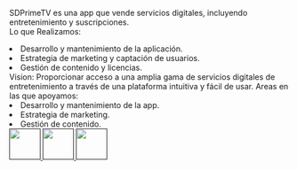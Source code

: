 <span class="font-bold text-start text-xl">SDPrimeTV</span><span class="font-light text-start text-xl"> es una app que vende servicios digitales, incluyendo entretenimiento y suscripciones.
 <br> <span class="font-bold text-xl">Lo que Realizamos:</span>
</span> 
<li class="font-light text-start text-xl">Desarrollo y mantenimiento de la aplicación.</li><li class="font-light text-start text-xl">Estrategia de marketing y captación de usuarios.</li><li class="font-light text-start text-xl">Gestión de contenido y licencias.</li>
<!-- VISION -->
<span class="font-semibold text-start text-xl"> Vision:</span>
<span class="font-light text-start text-xl">Proporcionar acceso a una amplia gama de servicios digitales de entretenimiento a través de una plataforma intuitiva y fácil de usar.</span> 
<!-- AREAS DE TRABAJO -->
<span class="font-semibold text-start text-xl"> Areas en las que apoyamos:</span>
<li class="font-light text-start text-xl">Desarrollo y mantenimiento de la app.</li><li class="font-light text-start text-xl">Estrategia de marketing.</li><li class="font-light text-start text-xl">Gestión de contenido.</li> 
<div class="flex justify-items-center w-5/12 py-5 gap-0">
<a href=""><img src="https://xpanzion.net/assets/icon-web.png" alt=""style="width:56px; height:56px">
</a>
<a href=""><img src="https://xpanzion.net/assets/icon-ig.png" alt="" style="width:56px; height:56px">
</a>
<a href=""><img src="https://xpanzion.net/assets/icon-fb.png" alt="" style="width:56px; height:56px">
</a>
</div>
